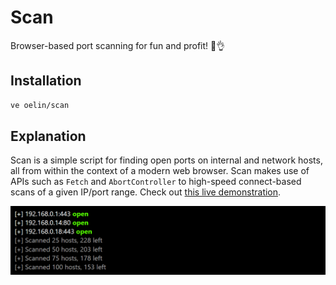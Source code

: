 # Scan

Browser-based port scanning for fun and profit! 🥳👌

## Installation

```sh
ve oelin/scan
```

## Explanation

Scan is a simple script for finding open ports on internal and network hosts, all from within the context of a modern web browser. Scan makes use of APIs such as `Fetch` and `AbortController` to high-speed connect-based scans of a given IP/port range. Check out [this live demonstration](https://pscanjs.web.app).

<img src='scan.png'>
